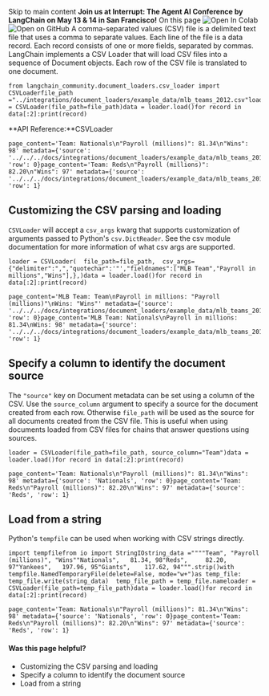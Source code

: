 Skip to main content
**Join us at Interrupt: The Agent AI Conference by LangChain on May 13 & 14 in San Francisco!**
On this page
![Open In Colab](https://colab.research.google.com/assets/colab-badge.svg)![Open on GitHub](https://img.shields.io/badge/Open%20on%20GitHub-grey?logo=github&logoColor=white)
A comma-separated values (CSV) file is a delimited text file that uses a comma to separate values. Each line of the file is a data record. Each record consists of one or more fields, separated by commas.
LangChain implements a CSV Loader that will load CSV files into a sequence of Document objects. Each row of the CSV file is translated to one document.
```
from langchain_community.document_loaders.csv_loader import CSVLoaderfile_path ="../integrations/document_loaders/example_data/mlb_teams_2012.csv"loader = CSVLoader(file_path=file_path)data = loader.load()for record in data[:2]:print(record)
```

**API Reference:**CSVLoader
```
page_content='Team: Nationals\n"Payroll (millions)": 81.34\n"Wins": 98' metadata={'source': '../../../docs/integrations/document_loaders/example_data/mlb_teams_2012.csv', 'row': 0}page_content='Team: Reds\n"Payroll (millions)": 82.20\n"Wins": 97' metadata={'source': '../../../docs/integrations/document_loaders/example_data/mlb_teams_2012.csv', 'row': 1}
```

## Customizing the CSV parsing and loading​
`CSVLoader` will accept a `csv_args` kwarg that supports customization of arguments passed to Python's `csv.DictReader`. See the csv module documentation for more information of what csv args are supported.
```
loader = CSVLoader(  file_path=file_path,  csv_args={"delimiter":",","quotechar":'"',"fieldnames":["MLB Team","Payroll in millions","Wins"],},)data = loader.load()for record in data[:2]:print(record)
```

```
page_content='MLB Team: Team\nPayroll in millions: "Payroll (millions)"\nWins: "Wins"' metadata={'source': '../../../docs/integrations/document_loaders/example_data/mlb_teams_2012.csv', 'row': 0}page_content='MLB Team: Nationals\nPayroll in millions: 81.34\nWins: 98' metadata={'source': '../../../docs/integrations/document_loaders/example_data/mlb_teams_2012.csv', 'row': 1}
```

## Specify a column to identify the document source​
The `"source"` key on Document metadata can be set using a column of the CSV. Use the `source_column` argument to specify a source for the document created from each row. Otherwise `file_path` will be used as the source for all documents created from the CSV file.
This is useful when using documents loaded from CSV files for chains that answer questions using sources.
```
loader = CSVLoader(file_path=file_path, source_column="Team")data = loader.load()for record in data[:2]:print(record)
```

```
page_content='Team: Nationals\n"Payroll (millions)": 81.34\n"Wins": 98' metadata={'source': 'Nationals', 'row': 0}page_content='Team: Reds\n"Payroll (millions)": 82.20\n"Wins": 97' metadata={'source': 'Reds', 'row': 1}
```

## Load from a string​
Python's `tempfile` can be used when working with CSV strings directly.
```
import tempfilefrom io import StringIOstring_data =""""Team", "Payroll (millions)", "Wins""Nationals",   81.34, 98"Reds",     82.20, 97"Yankees",   197.96, 95"Giants",    117.62, 94""".strip()with tempfile.NamedTemporaryFile(delete=False, mode="w+")as temp_file:  temp_file.write(string_data)  temp_file_path = temp_file.nameloader = CSVLoader(file_path=temp_file_path)data = loader.load()for record in data[:2]:print(record)
```

```
page_content='Team: Nationals\n"Payroll (millions)": 81.34\n"Wins": 98' metadata={'source': 'Nationals', 'row': 0}page_content='Team: Reds\n"Payroll (millions)": 82.20\n"Wins": 97' metadata={'source': 'Reds', 'row': 1}
```

#### Was this page helpful?
  * Customizing the CSV parsing and loading
  * Specify a column to identify the document source
  * Load from a string


